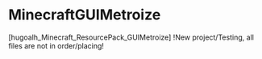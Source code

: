 # MinecraftGUIMetroize
[hugoalh_Minecraft_ResourcePack_GUIMetroize]
!New project/Testing, all files are not in order/placing!
